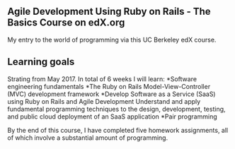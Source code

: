 ## Agile Development Using Ruby on Rails - The Basics Course on edX.org

My entry to the world of programming via this UC Berkeley edX course.

Learning goals
--------
Strating from May 2017. In total of 6 weeks I will learn:
*Software engineering fundamentals
*The Ruby on Rails Model-View-Controller (MVC) development framework
*Develop Software as a Service (SaaS) using Ruby on Rails and Agile Development
Understand and apply fundamental programming techniques to the design, development, testing, and public cloud deployment of an SaaS application
*Pair programming

By the end of this course, I have completed five homework assignments, all of which involve a substantial amount of programming.



